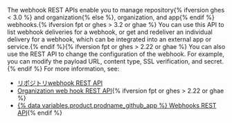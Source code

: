 The webhook REST APIs enable you to manage repository{% ifversion ghes < 3.0 %} and organization{% else %}, organization, and app{% endif %} webhooks.{% ifversion fpt or ghes > 3.2 or ghae %} You can use this API to list webhook deliveries for a webhook, or get and redeliver an individual delivery for a webhook, which can be integrated into an external app or service.{% endif %}{% ifversion fpt or ghes > 2.22 or ghae %} You can also use the REST API to change the configuration of the webhook. For example, you can modify the payload URL, content type, SSL verification, and secret.{% endif %} For more information, see:

- [リポジトリwebhook REST API](/rest/reference/repos#webhooks)
- [Organization web hook REST API](/rest/reference/orgs#webhooks){% ifversion fpt or ghes > 2.22 or ghae %}
- [{% data variables.product.prodname_github_app %} Webhooks REST API](/rest/reference/apps#webhooks){% endif %}

